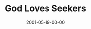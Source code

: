 ---
layout: message
category: message
series: "God Loves..."
title: "God Loves Seekers"
date: 2001-05-19-00-00
message_id: 332
---